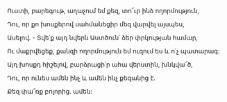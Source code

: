Ուստի, բարեգութ, աղաչում եմ քեզ, տո՜ւր ինձ ողորմություն,

Դու, որ քո խոսքերով սահմանեցիր մեզ վարվել այսպես,

Ասելով. - Տվե՛ք այդ նվերն Աստծուն՝ ձեր փրկության համար,

Ու մաքրվեցեք, քանզի ողորմություն եմ ուզում ես և ո՛չ պատարագ:

Այդ խոսքդ հիշելով, բարձրացի՛ր ահա վերստին, խնկվա՜ծ,

Դու, որ ունես ամեն ինչ և ամեն ինչ քեզանից է.

Քեզ փա՜ռք բոլորից. ամեն: